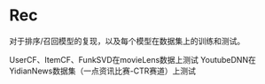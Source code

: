 # Rec

对于排序/召回模型的复现，以及每个模型在数据集上的训练和测试。

UserCF、ItemCF、FunkSVD在movieLens数据上测试
YoutubeDNN在YidianNews数据集（一点资讯比赛-CTR赛道）上测试
